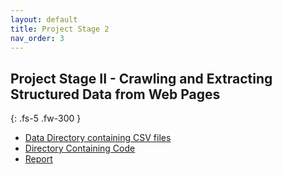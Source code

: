 ```yaml
---
layout: default
title: Project Stage 2
nav_order: 3
---
```


## Project Stage II - Crawling and Extracting Structured Data from Web Pages
{: .fs-5 .fw-300 }

- [Data Directory containing CSV files](https://github.com/Rohit--Sharma/CS839_DataScience/blob/master/Part2-WebCrawling/data/)
- [Directory Containing Code](https://github.com/Rohit--Sharma/CS839_DataScience/tree/master/Part2-WebCrawling/src)
- [Report]( [Report](Part2-WebCrawling/report.html))
